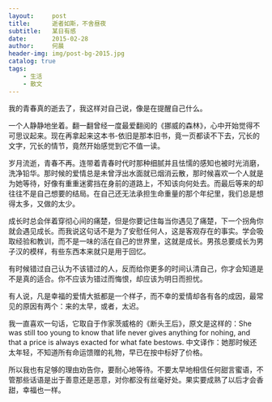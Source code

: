 ```yaml
---
layout:     post
title:      逝者如斯，不舍昼夜
subtitle:   某日有感
date:       2015-02-28
author:     何晨
header-img: img/post-bg-2015.jpg
catalog: true
tags:
    - 生活
    - 散文
---
```


我的青春真的逝去了，我这样对自己说，像是在提醒自己什么。

一个人静静地坐着。翻一翻曾经一度最爱翻阅的《挪威的森林》，心中开始觉得不可思议起来。现在再拿起来这本书-依旧是那本旧书，竟一页都读不下去，冗长的文字，冗长的情节，竟然开始感觉到它不值一读。

岁月流逝，青春不再。连带着青春时代时那种细腻并且怯懦的感知也被时光消磨，洗净铅华。那时候的爱情总是未曾浮出水面就已烟消云散，那时候喜欢一个人就是为她等待，好像有重重迷雾挡在身前的道路上，不知该向何处去。而最后等来的却往往不是自己想要的结局。在自己还无法承担生命重量的那个年纪里，我们总是想得太多，又做的太少。

成长时总会伴着穿彻心间的痛楚，但是你要记住每当你遇见了痛楚，下一个拐角你就会遇见成长。而我说这句话不是为了安慰任何人，这是客观存在的事实。学会吸取经验和教训，而不是一味的活在自己的世界里，这就是成长。男孩总要成长为男子汉的模样，有些东西本来就只是用于回忆。

有时候错过自己认为不该错过的人，反而给你更多的时间认清自己，你才会知道是不是真的适合。你不应该为错过而悔恨，却应该为明日而担忧。

有人说，凡是幸福的爱情大抵都是一个样子，而不幸的爱情却各有各的成因，最常见的原因有两个：来的太早，或者，太迟。

我一直喜欢一句话，它取自于作家茨威格的《断头王后》，原文是这样的：She was still too young to know that life never gives anything for nohing, and that a price is always exacted for what fate bestows. 中文译作：她那时候还太年轻，不知道所有命运馈赠的礼物，早已在按中标好了价格。

所以我也有足够的理由劝告你，要耐心地等待。不要太早地相信任何甜言蜜语，不管那些话语是出于善意还是恶意，对你都没有丝毫好处。果实要成熟了以后才会香甜，幸福也一样。
